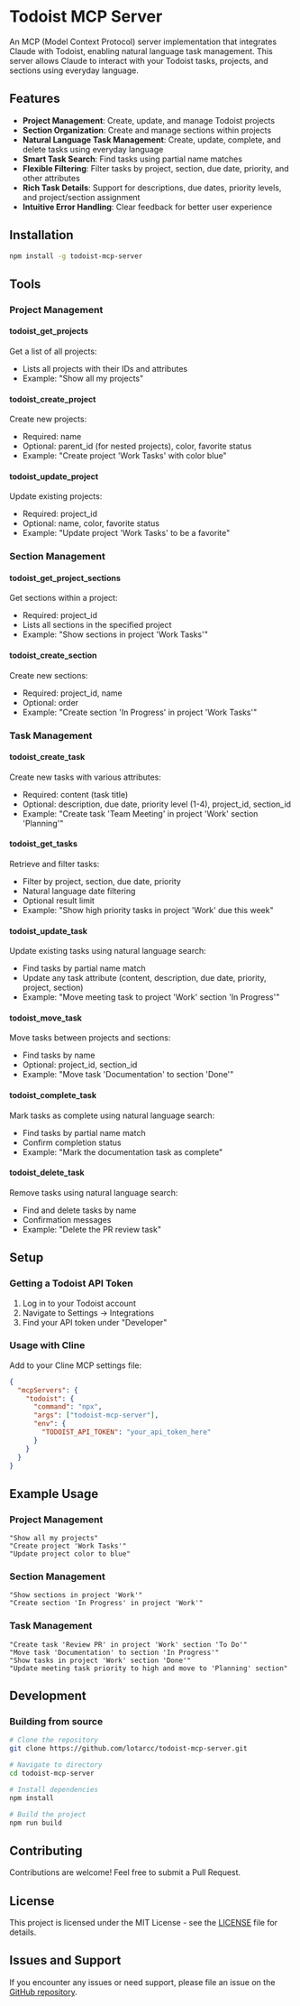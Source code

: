 # Todoist MCP Server

An MCP (Model Context Protocol) server implementation that integrates Claude with Todoist, enabling natural language task management. This server allows Claude to interact with your Todoist tasks, projects, and sections using everyday language.

## Features

* **Project Management**: Create, update, and manage Todoist projects
* **Section Organization**: Create and manage sections within projects
* **Natural Language Task Management**: Create, update, complete, and delete tasks using everyday language
* **Smart Task Search**: Find tasks using partial name matches
* **Flexible Filtering**: Filter tasks by project, section, due date, priority, and other attributes
* **Rich Task Details**: Support for descriptions, due dates, priority levels, and project/section assignment
* **Intuitive Error Handling**: Clear feedback for better user experience

## Installation

```bash
npm install -g todoist-mcp-server
```

## Tools

### Project Management

#### todoist_get_projects
Get a list of all projects:
* Lists all projects with their IDs and attributes
* Example: "Show all my projects"

#### todoist_create_project
Create new projects:
* Required: name
* Optional: parent_id (for nested projects), color, favorite status
* Example: "Create project 'Work Tasks' with color blue"

#### todoist_update_project
Update existing projects:
* Required: project_id
* Optional: name, color, favorite status
* Example: "Update project 'Work Tasks' to be a favorite"

### Section Management

#### todoist_get_project_sections
Get sections within a project:
* Required: project_id
* Lists all sections in the specified project
* Example: "Show sections in project 'Work Tasks'"

#### todoist_create_section
Create new sections:
* Required: project_id, name
* Optional: order
* Example: "Create section 'In Progress' in project 'Work Tasks'"

### Task Management

#### todoist_create_task
Create new tasks with various attributes:
* Required: content (task title)
* Optional: description, due date, priority level (1-4), project_id, section_id
* Example: "Create task 'Team Meeting' in project 'Work' section 'Planning'"

#### todoist_get_tasks
Retrieve and filter tasks:
* Filter by project, section, due date, priority
* Natural language date filtering
* Optional result limit
* Example: "Show high priority tasks in project 'Work' due this week"

#### todoist_update_task
Update existing tasks using natural language search:
* Find tasks by partial name match
* Update any task attribute (content, description, due date, priority, project, section)
* Example: "Move meeting task to project 'Work' section 'In Progress'"

#### todoist_move_task
Move tasks between projects and sections:
* Find tasks by name
* Optional: project_id, section_id
* Example: "Move task 'Documentation' to section 'Done'"

#### todoist_complete_task
Mark tasks as complete using natural language search:
* Find tasks by partial name match
* Confirm completion status
* Example: "Mark the documentation task as complete"

#### todoist_delete_task
Remove tasks using natural language search:
* Find and delete tasks by name
* Confirmation messages
* Example: "Delete the PR review task"

## Setup

### Getting a Todoist API Token
1. Log in to your Todoist account
2. Navigate to Settings → Integrations
3. Find your API token under "Developer"

### Usage with Cline

Add to your Cline MCP settings file:

```json
{
  "mcpServers": {
    "todoist": {
      "command": "npx",
      "args": ["todoist-mcp-server"],
      "env": {
        "TODOIST_API_TOKEN": "your_api_token_here"
      }
    }
  }
}
```

## Example Usage

### Project Management
```
"Show all my projects"
"Create project 'Work Tasks'"
"Update project color to blue"
```

### Section Management
```
"Show sections in project 'Work'"
"Create section 'In Progress' in project 'Work'"
```

### Task Management
```
"Create task 'Review PR' in project 'Work' section 'To Do'"
"Move task 'Documentation' to section 'In Progress'"
"Show tasks in project 'Work' section 'Done'"
"Update meeting task priority to high and move to 'Planning' section"
```

## Development

### Building from source
```bash
# Clone the repository
git clone https://github.com/lotarcc/todoist-mcp-server.git

# Navigate to directory
cd todoist-mcp-server

# Install dependencies
npm install

# Build the project
npm run build
```

## Contributing
Contributions are welcome! Feel free to submit a Pull Request.

## License
This project is licensed under the MIT License - see the [LICENSE](LICENSE) file for details.

## Issues and Support
If you encounter any issues or need support, please file an issue on the [GitHub repository](https://github.com/lotarcc/todoist-mcp-server/issues).
